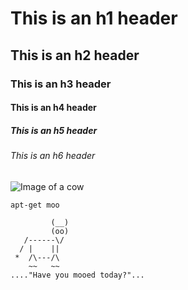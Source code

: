 # This is an h1 header
## This is an h2 header
### This is an h3 header
#### This is an h4 header
##### This is an h5 header
###### This is an h6 header

![Image of a cow](https://upload.wikimedia.org/wikipedia/commons/0/0c/Cow_female_black_white.jpg)

```console
apt-get moo
```

```console
         (__) 
         (oo) 
   /------\/ 
  / |    ||   
 *  /\---/\ 
    ~~   ~~   
...."Have you mooed today?"...
```
